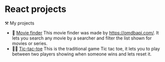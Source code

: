 # React projects

⚒️ My projects
- 🎥     [Movie finder](https://react-practice-5fm5.vercel.app/)
This movie finder was made by https://omdbapi.com/.  It lets you search any movie by a searcher and filter the list shown for movies or series.
- 🔴❌   [Tic-tac-toe](https://react-practice-bay.vercel.app/)
This is the traditional game Tic tac toe, it lets you to play between two players showing when someone wins and lets reset it.
